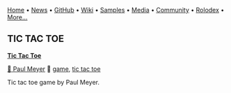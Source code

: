 [Home](https://qb64.com) • [News](/news.html) • [GitHub](/github.html) • [Wiki](/wiki.html) • [Samples](/samples.html) • [Media](/media.html) • [Community](/community.html) • [Rolodex](/rolodex.html) • [More...](/more.html)

## TIC TAC TOE

**[Tic Tac Toe](tic-tac-toe/index)**

[🐝 Paul Meyer](paul-meyer) 🔗 [game](game), [tic tac toe](tic-tac-toe)

Tic tac toe game by Paul Meyer.
